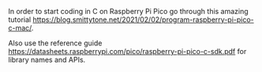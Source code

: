 In order to start coding in C on Raspberry Pi Pico go through this amazing tutorial https://blog.smittytone.net/2021/02/02/program-raspberry-pi-pico-c-mac/. 

Also use the reference guide https://datasheets.raspberrypi.com/pico/raspberry-pi-pico-c-sdk.pdf for library names and APIs. 